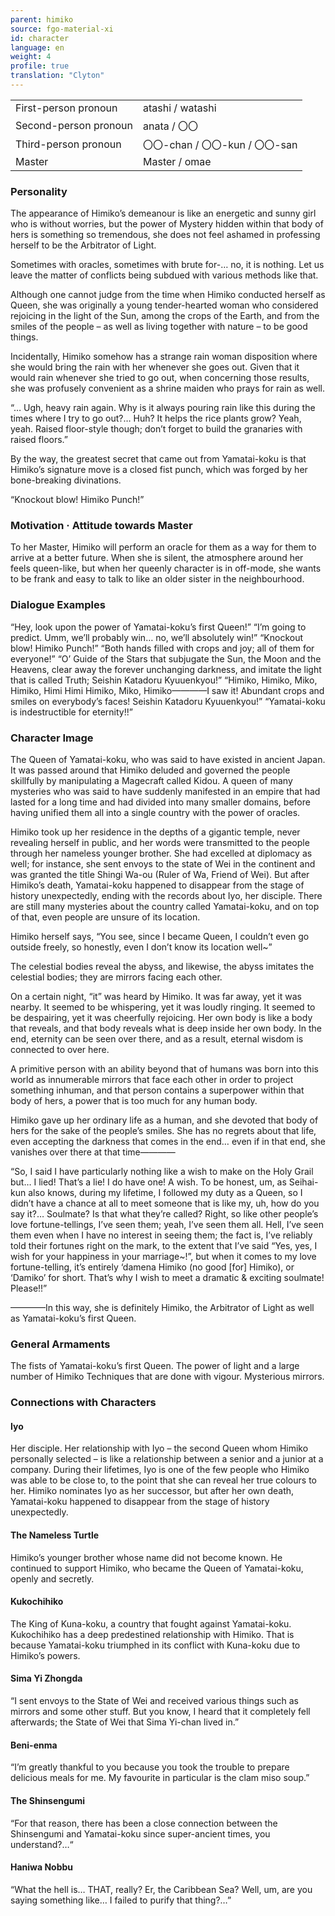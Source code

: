 ```yaml
---
parent: himiko
source: fgo-material-xi
id: character
language: en
weight: 4
profile: true
translation: "Clyton"
---
```


<table>
  <tr><td>First-person pronoun</td><td>atashi / watashi</td></tr>
  <tr><td>Second-person pronoun</td><td>anata / 〇〇</td></tr>
  <tr><td>Third-person pronoun</td><td>〇〇-chan / 〇〇-kun / 〇〇-san</td></tr>
  <tr><td>Master</td><td>Master / omae</td></tr>
</table>

### Personality

The appearance of Himiko’s demeanour is like an energetic and sunny girl who is without worries, but the power of Mystery hidden within that body of hers is something so tremendous, she does not feel ashamed in professing herself to be the Arbitrator of Light.

Sometimes with oracles, sometimes with brute for-… no, it is nothing. Let us leave the matter of conflicts being subdued with various methods like that.

Although one cannot judge from the time when Himiko conducted herself as Queen, she was originally a young tender-hearted woman who considered rejoicing in the light of the Sun, among the crops of the Earth, and from the smiles of the people – as well as living together with nature – to be good things.

Incidentally, Himiko somehow has a strange rain woman disposition where she would bring the rain with her whenever she goes out. Given that it would rain whenever she tried to go out, when concerning those results, she was profusely convenient as a shrine maiden who prays for rain as well.

“… Ugh, heavy rain again. Why is it always pouring rain like this during the times where I try to go out?…
Huh? It helps the rice plants grow? Yeah, yeah. Raised floor-style though; don’t forget to build the granaries with raised floors.”

By the way, the greatest secret that came out from Yamatai-koku is that Himiko’s signature move is a closed fist punch, which was forged by her bone-breaking divinations.

“Knockout blow! Himiko Punch!”

### Motivation · Attitude towards Master

To her Master, Himiko will perform an oracle for them as a way for them to arrive at a better future. When she is silent, the atmosphere around her feels queen-like, but when her queenly character is in off-mode, she wants to be frank and easy to talk to like an older sister in the neighbourhood.

### Dialogue Examples

“Hey, look upon the power of Yamatai-koku’s first Queen!”
“I’m going to predict. Umm, we’ll probably win… no, we’ll absolutely win!”
“Knockout blow! Himiko Punch!”
“Both hands filled with crops and joy; all of them for everyone!”
“O’ Guide of the Stars that subjugate the Sun, the Moon and the Heavens, clear away the forever unchanging darkness, and imitate the light that is called Truth; Seishin Katadoru Kyuuenkyou!”
“Himiko, Himiko, Miko, Himiko, Himi Himi Himiko, Miko, Himiko————I saw it! Abundant crops and smiles on everybody’s faces! Seishin Katadoru Kyuuenkyou!”
“Yamatai-koku is indestructible for eternity!!”

### Character Image

The Queen of Yamatai-koku, who was said to have existed in ancient Japan. It was passed around that Himiko deluded and governed the people skillfully by manipulating a Magecraft called Kidou. A queen of many mysteries who was said to have suddenly manifested in an empire that had lasted for a long time and had divided into many smaller domains, before having unified them all into a single country with the power of oracles.

Himiko took up her residence in the depths of a gigantic temple, never revealing herself in public, and her words were transmitted to the people through her nameless younger brother. She had excelled at diplomacy as well; for instance, she sent envoys to the state of Wei in the continent and was granted the title Shingi Wa-ou (Ruler of Wa, Friend of Wei). But after Himiko’s death, Yamatai-koku happened to disappear from the stage of history unexpectedly, ending with the records about Iyo, her disciple. There are still many mysteries about the country called Yamatai-koku, and on top of that, even people are unsure of its location.

Himiko herself says, “You see, since I became Queen, I couldn’t even go outside freely, so honestly, even I don’t know its location well~”

The celestial bodies reveal the abyss, and likewise, the abyss imitates the celestial bodies; they are mirrors facing each other.

On a certain night, “it” was heard by Himiko. It was far away, yet it was nearby. It seemed to be whispering, yet it was loudly ringing. It seemed to be despairing, yet it was cheerfully rejoicing. Her own body is like a body that reveals, and that body reveals what is deep inside her own body. In the end, eternity can be seen over there, and as a result, eternal wisdom is connected to over here.

A primitive person with an ability beyond that of humans was born into this world as innumerable mirrors that face each other in order to project something inhuman, and that person contains a superpower within that body of hers, a power that is too much for any human body.

Himiko gave up her ordinary life as a human, and she devoted that body of hers for the sake of the people’s smiles. She has no regrets about that life, even accepting the darkness that comes in the end… even if in that end, she vanishes over there at that time————

“So, I said I have particularly nothing like a wish to make on the Holy Grail but… I lied! That’s a lie! I do have one! A wish. To be honest, um, as Seihai-kun also knows, during my lifetime, I followed my duty as a Queen, so I didn’t have a chance at all to meet someone that is like my, uh, how do you say it?… Soulmate? Is that what they’re called? Right, so like other people’s love fortune-tellings, I’ve seen them; yeah, I’ve seen them all. Hell, I’ve seen them even when I have no interest in seeing them; the fact is, I’ve reliably told their fortunes right on the mark, to the extent that I’ve said “Yes, yes, I wish for your happiness in your marriage~!”, but when it comes to my love fortune-telling, it’s entirely ‘damena Himiko (no good [for] Himiko), or ‘Damiko’ for short. That’s why I wish to meet a dramatic & exciting soulmate! Please!!”

————In this way, she is definitely Himiko, the Arbitrator of Light as well as Yamatai-koku’s first Queen.

### General Armaments

The fists of Yamatai-koku’s first Queen.
The power of light and a large number of Himiko Techniques that are done with vigour.
Mysterious mirrors.

### Connections with Characters

#### Iyo

Her disciple. Her relationship with Iyo – the second Queen whom Himiko personally selected – is like a relationship between a senior and a junior at a company. During their lifetimes, Iyo is one of the few people who Himiko was able to be close to, to the point that she can reveal her true colours to her. Himiko nominates Iyo as her successor, but after her own death, Yamatai-koku happened to disappear from the stage of history unexpectedly.

#### The Nameless Turtle

Himiko’s younger brother whose name did not become known. He continued to support Himiko, who became the Queen of Yamatai-koku, openly and secretly.

#### Kukochihiko

The King of Kuna-koku, a country that fought against Yamatai-koku. Kukochihiko has a deep predestined relationship with Himiko. That is because Yamatai-koku triumphed in its conflict with Kuna-koku due to Himiko’s powers.

#### Sima Yi Zhongda

“I sent envoys to the State of Wei and received various things such as mirrors and some other stuff. But you know, I heard that it completely fell afterwards; the State of Wei that Sima Yi-chan lived in.”

#### Beni-enma

“I’m greatly thankful to you because you took the trouble to prepare delicious meals for me. My favourite in particular is the clam miso soup.”

#### The Shinsengumi

“For that reason, there has been a close connection between the Shinsengumi and Yamatai-koku since super-ancient times, you understand?…“

#### Haniwa Nobbu

“What the hell is… THAT, really? Er, the Caribbean Sea? Well, um, are you saying something like… I failed to purify that thing?…”

